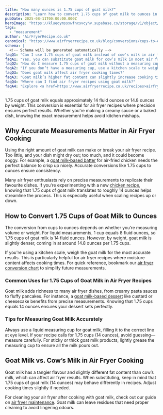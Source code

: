 ```yaml
---
title: "How many ounces is 1.75 cups of goat milk?"
description: "Learn how to convert 1.75 cups of goat milk to ounces in seconds. Perfect for air fryer recipes and precise cooking measurements."
pubDate: 2025-08-11T00:00:00.000Z
heroImage: "https://klueoymssxwfnxsvcyhv.supabase.co/storage/v1/object/public/Shmucket/how-many-ounces-is-1-75-cups-of-goat-milk.webp"
tags:
  - "measurement"
author: "AirFryerRecipe.co.uk"
canonical: "https://www.airfryerrecipe.co.uk/blog/conversions/cups-to-ounces/how-many-ounces-is-1-75-cups-of-goat-milk"
schema: |
  <!-- Schema will be generated automatically -->
faqQ1: "Can I use 1.75 cups of goat milk instead of cow’s milk in air fryer recipes?"
faqA1: "Yes, you can substitute goat milk for cow’s milk in most air fryer recipes. Just remember that 1.75 cups of goat milk equals about 14 ounces, and its slightly tangier flavour may alter the taste. Adjust cooking times if the recipe seems too wet or dry."
faqQ2: "How do I measure 1.75 cups of goat milk without a measuring cup?"
faqA2: "If you don’t have a measuring cup, use a kitchen scale to weigh out 14.8 ounces (by weight) for 1.75 cups of goat milk. Alternatively, a standard mug holds roughly 1 cup, so 1 and 3/4 mugs would approximate 1.75 cups."
faqQ3: "Does goat milk affect air fryer cooking times?"
faqA3: "Goat milk’s higher fat content can slightly increase cooking times in air fryer recipes. If using 1.75 cups (14 ounces), monitor your dish closely, especially for baked goods or sauces, as they may need an extra minute or two."
faqQ4: "Where can I find air fryer recipes using goat milk?"
faqA4: "Explore <a href=https://www.airfryerrecipe.co.uk/recipes>airfryerrecipe.co.uk</a> for goat milk-based recipes, from savoury mains to desserts. Many dishes specify measurements like 1.75 cups (14 ounces) for foolproof results."
---
```

<p>1.75 cups of goat milk equals approximately 14 fluid ounces or 14.8 ounces by weight. This conversion is essential for air fryer recipes where precision ensures perfect results. Whether you're making a creamy sauce or a baked dish, knowing the exact measurement helps avoid kitchen mishaps.</p>

<h2>Why Accurate Measurements Matter in Air Fryer Cooking</h2>
<p>Using the right amount of goat milk can make or break your air fryer recipe. Too little, and your dish might dry out; too much, and it could become soggy. For example, a <a href=https://www.airfryerrecipe.co.uk/recipes>goat milk-based batter</a> for air-fried chicken needs the perfect balance to crisp up nicely. Accurate conversions like 1.75 cups to ounces ensure consistency.</p>
<p>Many air fryer enthusiasts rely on precise measurements to replicate their favourite dishes. If you're experimenting with a new <a href=https://www.airfryerrecipe.co.uk/recipe-category/chicken>chicken recipe</a>, knowing that 1.75 cups of goat milk translates to roughly 14 ounces helps streamline the process. This is especially useful when scaling recipes up or down.</p>

<h2>How to Convert 1.75 Cups of Goat Milk to Ounces</h2>
<p>The conversion from cups to ounces depends on whether you're measuring volume or weight. For liquid measurements, 1 cup equals 8 fluid ounces, so 1.75 cups of goat milk is 14 fluid ounces. However, by weight, goat milk is slightly denser, coming in at around 14.8 ounces per 1.75 cups.</p>
<p>If you're using a kitchen scale, weigh the goat milk for the most accurate results. This is particularly helpful for air fryer recipes where moisture content affects cooking times. For quick reference, bookmark our <a href=https://www.airfryerrecipe.co.uk/air-fryer-conversion-chart>air fryer conversion chart</a> to simplify future measurements.</p>

<h3>Common Uses for 1.75 Cups of Goat Milk in Air Fryer Recipes</h3>
<p>Goat milk adds richness to many air fryer dishes, from creamy pasta sauces to fluffy pancakes. For instance, a <a href=https://www.airfryerrecipe.co.uk/recipe-category/dessert>goat milk-based dessert</a> like custard or cheesecake benefits from precise measurements. Knowing that 1.75 cups equals 14 ounces ensures your dessert sets perfectly.</p>

<h3>Tips for Measuring Goat Milk Accurately</h3>
<p>Always use a liquid measuring cup for goat milk, filling it to the correct line at eye level. If your recipe calls for 1.75 cups (14 ounces), avoid guessing—measure carefully. For sticky or thick goat milk products, lightly grease the measuring cup to ensure all the milk pours out.</p>

<h2>Goat Milk vs. Cow’s Milk in Air Fryer Cooking</h2>
<p>Goat milk has a tangier flavour and slightly different fat content than cow’s milk, which can affect air fryer results. When substituting, keep in mind that 1.75 cups of goat milk (14 ounces) may behave differently in recipes. Adjust cooking times slightly if needed.</p>
<p>For cleaning your air fryer after cooking with goat milk, check out our guide on <a href=https://www.airfryerrecipe.co.uk/air-fryer-cleaner>air fryer maintenance</a>. Goat milk can leave residues that need proper cleaning to avoid lingering odours.</p>
